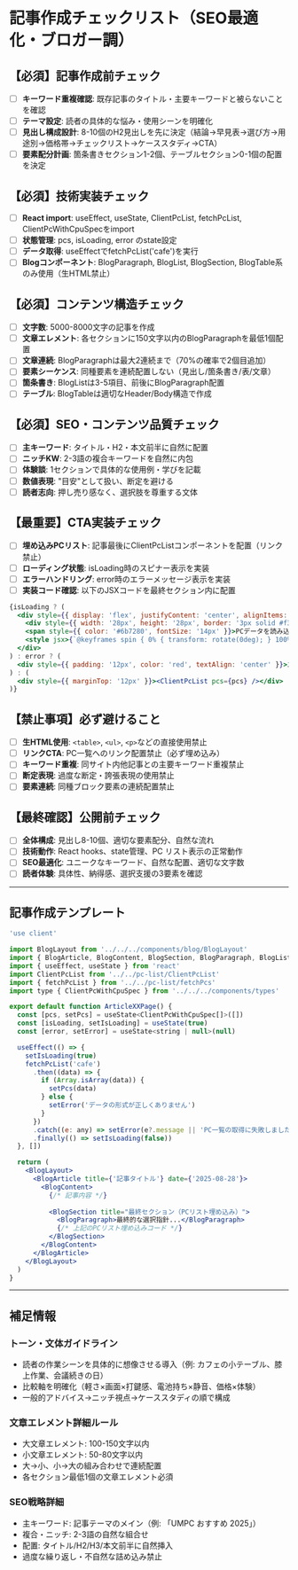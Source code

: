 # 記事作成チェックリスト（SEO最適化・ブロガー調）

## 【必須】記事作成前チェック

- [ ] **キーワード重複確認**: 既存記事のタイトル・主要キーワードと被らないことを確認
- [ ] **テーマ設定**: 読者の具体的な悩み・使用シーンを明確化
- [ ] **見出し構成設計**: 8-10個のH2見出しを先に決定（結論→早見表→選び方→用途別→価格帯→チェックリスト→ケーススタディ→CTA）
- [ ] **要素配分計画**: 箇条書きセクション1-2個、テーブルセクション0-1個の配置を決定

## 【必須】技術実装チェック

- [ ] **React import**: useEffect, useState, ClientPcList, fetchPcList, ClientPcWithCpuSpecをimport
- [ ] **状態管理**: pcs, isLoading, error のstate設定
- [ ] **データ取得**: useEffectでfetchPcList('cafe')を実行
- [ ] **Blogコンポーネント**: BlogParagraph, BlogList, BlogSection, BlogTable系のみ使用（生HTML禁止）

## 【必須】コンテンツ構造チェック

- [ ] **文字数**: 5000-8000文字の記事を作成
- [ ] **文章エレメント**: 各セクションに150文字以内のBlogParagraphを最低1個配置
- [ ] **文章連続**: BlogParagraphは最大2連続まで（70%の確率で2個目追加）
- [ ] **要素シーケンス**: 同種要素を連続配置しない（見出し/箇条書き/表/文章）
- [ ] **箇条書き**: BlogListは3-5項目、前後にBlogParagraph配置
- [ ] **テーブル**: BlogTableは適切なHeader/Body構造で作成

## 【必須】SEO・コンテンツ品質チェック

- [ ] **主キーワード**: タイトル・H2・本文前半に自然に配置
- [ ] **ニッチKW**: 2-3語の複合キーワードを自然に内包
- [ ] **体験談**: 1セクションで具体的な使用例・学びを記載
- [ ] **数値表現**: "目安"として扱い、断定を避ける
- [ ] **読者志向**: 押し売り感なく、選択肢を尊重する文体

## 【最重要】CTA実装チェック

- [ ] **埋め込みPCリスト**: 記事最後にClientPcListコンポーネントを配置（リンク禁止）
- [ ] **ローディング状態**: isLoading時のスピナー表示を実装
- [ ] **エラーハンドリング**: error時のエラーメッセージ表示を実装
- [ ] **実装コード確認**: 以下のJSXコードを最終セクション内に配置

```jsx
{isLoading ? (
  <div style={{ display: 'flex', justifyContent: 'center', alignItems: 'center', minHeight: '200px', gap: '12px' }}>
    <div style={{ width: '28px', height: '28px', border: '3px solid #f3f3f3', borderTop: '3px solid #3b82f6', borderRadius: '50%', animation: 'spin 1s linear infinite' }} />
    <span style={{ color: '#6b7280', fontSize: '14px' }}>PCデータを読み込み中...</span>
    <style jsx>{`@keyframes spin { 0% { transform: rotate(0deg); } 100% { transform: rotate(360deg); } }`}</style>
  </div>
) : error ? (
  <div style={{ padding: '12px', color: 'red', textAlign: 'center' }}>エラー: {error}</div>
) : (
  <div style={{ marginTop: '12px' }}><ClientPcList pcs={pcs} /></div>
)}
```

## 【禁止事項】必ず避けること

- [ ] **生HTML使用**: `<table>`, `<ul>`, `<p>`などの直接使用禁止
- [ ] **リンクCTA**: PC一覧へのリンク配置禁止（必ず埋め込み）
- [ ] **キーワード重複**: 同サイト内他記事との主要キーワード重複禁止
- [ ] **断定表現**: 過度な断定・誇張表現の使用禁止
- [ ] **要素連続**: 同種ブロック要素の連続配置禁止

## 【最終確認】公開前チェック

- [ ] **全体構成**: 見出し8-10個、適切な要素配分、自然な流れ
- [ ] **技術動作**: React hooks、state管理、PC リスト表示の正常動作
- [ ] **SEO最適化**: ユニークなキーワード、自然な配置、適切な文字数
- [ ] **読者体験**: 具体性、納得感、選択支援の3要素を確認

---

## 記事作成テンプレート

```jsx
'use client'

import BlogLayout from '../../../components/blog/BlogLayout'
import { BlogArticle, BlogContent, BlogSection, BlogParagraph, BlogList, BlogTable, BlogTableHeader, BlogTableCell, BlogTableRow, BlogTableBody } from '@/components/blog/BlogArticle'
import { useEffect, useState } from 'react'
import ClientPcList from '../../pc-list/ClientPcList'
import { fetchPcList } from '../../pc-list/fetchPcs'
import type { ClientPcWithCpuSpec } from '../../../components/types'

export default function ArticleXXPage() {
  const [pcs, setPcs] = useState<ClientPcWithCpuSpec[]>([])
  const [isLoading, setIsLoading] = useState(true)
  const [error, setError] = useState<string | null>(null)

  useEffect(() => {
    setIsLoading(true)
    fetchPcList('cafe')
      .then((data) => {
        if (Array.isArray(data)) {
          setPcs(data)
        } else {
          setError('データの形式が正しくありません')
        }
      })
      .catch((e: any) => setError(e?.message || 'PC一覧の取得に失敗しました'))
      .finally(() => setIsLoading(false))
  }, [])

  return (
    <BlogLayout>
      <BlogArticle title={'記事タイトル'} date={'2025-08-28'}>
        <BlogContent>
          {/* 記事内容 */}
          
          <BlogSection title="最終セクション（PCリスト埋め込み）">
            <BlogParagraph>最終的な選択指針...</BlogParagraph>
            {/* 上記のPCリスト埋め込みコード */}
          </BlogSection>
        </BlogContent>
      </BlogArticle>
    </BlogLayout>
  )
}
```

---

## 補足情報

### トーン・文体ガイドライン
- 読者の作業シーンを具体的に想像させる導入（例: カフェの小テーブル、膝上作業、会議続きの日）
- 比較軸を明確化（軽さ×画面×打鍵感、電池持ち×静音、価格×体験）
- 一般的アドバイス→ニッチ視点→ケーススタディの順で構成

### 文章エレメント詳細ルール
- 大文章エレメント: 100-150文字以内
- 小文章エレメント: 50-80文字以内  
- 大→小、小→大の組み合わせで連続配置
- 各セクション最低1個の文章エレメント必須

### SEO戦略詳細
- 主キーワード: 記事テーマのメイン（例: 「UMPC おすすめ 2025」）
- 複合・ニッチ: 2-3語の自然な組合せ
- 配置: タイトル/H2/H3/本文前半に自然挿入
- 過度な繰り返し・不自然な詰め込み禁止
